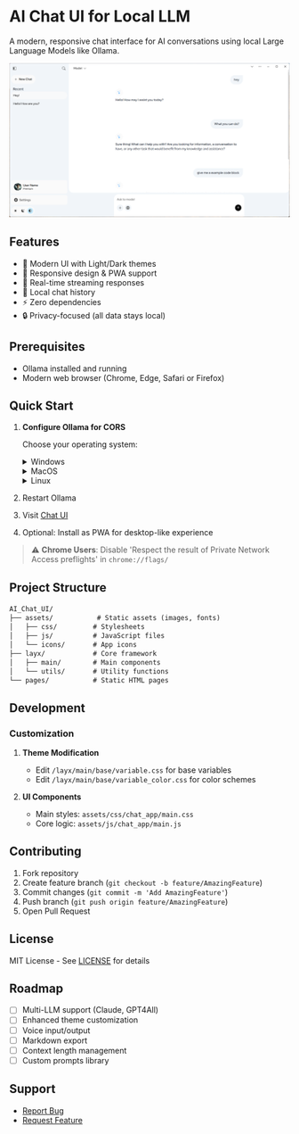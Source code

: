 # AI Chat UI for Local LLM

A modern, responsive chat interface for AI conversations using local Large Language Models like Ollama.

![App Screenshot](.github/screenshot.png)

## Features

- 🎨 Modern UI with Light/Dark themes
- 📱 Responsive design & PWA support
- 🔄 Real-time streaming responses
- 💾 Local chat history
- ⚡ Zero dependencies
- 🔒 Privacy-focused (all data stays local)

## Prerequisites

- Ollama installed and running
- Modern web browser (Chrome, Edge, Safari or Firefox)

## Quick Start

1. **Configure Ollama for CORS**

   Choose your operating system:

   <details>
   <summary>Windows</summary>

   ```batch
   setx OLLAMA_ORIGINS "*"
   ```
   </details>

   <details>
   <summary>MacOS</summary>

   ```bash
   launchctl setenv OLLAMA_ORIGINS "*"
   ```
   </details>

   <details>
   <summary>Linux</summary>

   ```bash
   sudo systemctl edit ollama.service
   # Add under [Service]:
   Environment="OLLAMA_ORIGINS=*"
   
   sudo systemctl daemon-reload
   sudo systemctl restart ollama
   ```
   </details>

2. Restart Ollama
3. Visit [Chat UI](https://aichatui.layx.xyz)
4. Optional: Install as PWA for desktop-like experience

> ⚠️ **Chrome Users**: Disable 'Respect the result of Private Network Access preflights' in `chrome://flags/`

## Project Structure

```
AI_Chat_UI/
├── assets/           # Static assets (images, fonts)
│   ├── css/         # Stylesheets
│   ├── js/          # JavaScript files
│   └── icons/       # App icons
├── layx/            # Core framework
│   ├── main/        # Main components
│   └── utils/       # Utility functions
└── pages/           # Static HTML pages
```

## Development

### Customization

1. **Theme Modification**
   - Edit `/layx/main/base/variable.css` for base variables
   - Edit `/layx/main/base/variable_color.css` for color schemes

2. **UI Components**
   - Main styles: `assets/css/chat_app/main.css`
   - Core logic: `assets/js/chat_app/main.js`


## Contributing

1. Fork repository
2. Create feature branch (`git checkout -b feature/AmazingFeature`)
3. Commit changes (`git commit -m 'Add AmazingFeature'`)
4. Push branch (`git push origin feature/AmazingFeature`)
5. Open Pull Request

## License

MIT License - See [LICENSE](LICENSE) for details

## Roadmap

- [ ] Multi-LLM support (Claude, GPT4All)
- [ ] Enhanced theme customization
- [ ] Voice input/output
- [ ] Markdown export
- [ ] Context length management
- [ ] Custom prompts library

## Support

- [Report Bug](https://github.com/yourusername/AI_Chat_UI/issues)
- [Request Feature](https://github.com/yourusername/AI_Chat_UI/issues)
